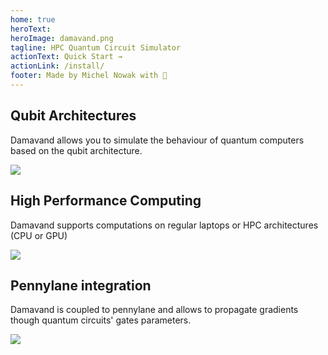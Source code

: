 ```yaml
---
home: true
heroText:
heroImage: damavand.png
tagline: HPC Quantum Circuit Simulator
actionText: Quick Start →
actionLink: /install/
footer: Made by Michel Nowak with 🧡
---
```

<div class="features">
  <div  class="feature">
  <h2 href="/guide/README.md"> Qubit Architectures </h2>
  <p> Damavand allows you to simulate the behaviour of quantum computers based on the qubit architecture.</p>
  <img src="/damavand/damavand_qubit.png">
  </div>
  <div class="feature">
  <h2> High Performance Computing </h2>
  <p> Damavand supports computations on regular laptops or HPC architectures (CPU or GPU)</p>
  <img src="/damavand/damavand_hpc.png">
  </div>
  <div class="feature">
  <h2> Pennylane integration</h2>
  <p> Damavand is coupled to pennylane and allows to propagate gradients though quantum circuits' gates parameters.</p>
  <img src="/damavand/damavand_pennylane.png">
  </div>
</div>
